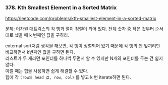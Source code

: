 
### 378. Kth Smallest Element in a Sorted Matrix

https://leetcode.com/problems/kth-smallest-element-in-a-sorted-matrix

문제: 이차원 매트릭스의 각 행과 열이 정렬이 되어 있다. 전체 숫자 중 작은 것부터 순서대로 셌을 때 k 번째인 값을 구하라.

external sort처럼 생각을 해보면, 각 행이 정렬되어 있기 때문에 각 행의 맨 앞끼리만 비교하면서 k번째인 값을 구하면 된다.   
리스트가 두 개라면 포인터를 하나씩 두면서 할 수 있지만 N개의 포인터를 두는 건 쉽지 않다.   
이럴 때는 힙을 사용하면 쉽게 해결할 수 있다.    
힙에 각 `(row의 head 값, row, col)` 를 넣고 k 번 iterate하면 된다.   


